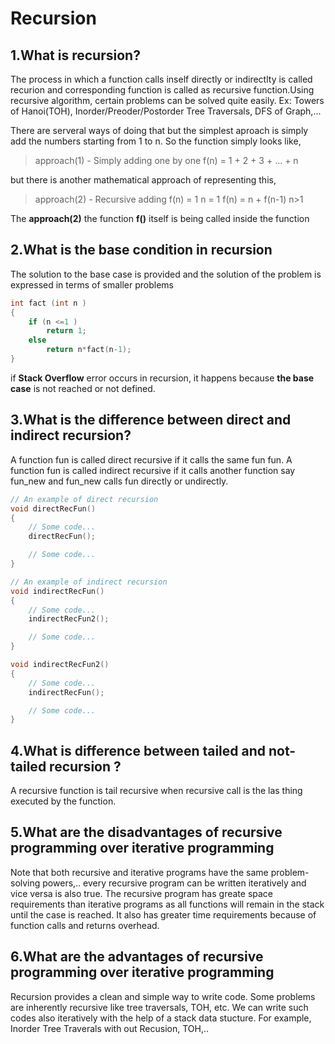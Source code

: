 # Recursion


## 1.What is recursion?
The process in which a function calls inself directly or indirectlty is called
recurion and corresponding function is called as recursive function.Using
recursive algorithm, certain problems can be solved quite easily. Ex: Towers of
Hanoi(TOH), Inorder/Preoder/Postorder Tree Traversals, DFS of Graph,...

There are serveral ways of doing that but the simplest aproach is simply add the
numbers starting from 1 to n. So the function simply looks like,

> approach(1) - Simply adding one by one 
> f(n) = 1 + 2 + 3 + ... + n

but there is another mathematical approach of representing this,

> approach(2) - Recursive adding
> f(n) = 1      n = 1
> f(n) = n + f(n-1) n>1

The **approach(2)** the function **f()** itself is being called inside the function


## 2.What is the base condition in recursion 

The solution to the base case is provided and the solution of the problem is expressed
in terms of smaller problems

```cpp
int fact (int n )
{
    if (n <=1 )
        return 1;
    else 
        return n*fact(n-1);
}
```

if **Stack Overflow** error occurs in recursion, it happens because **the base case** is 
not reached or not defined.

## 3.What is the difference between direct and indirect recursion? 

A function fun is called direct recursive if it calls the same fun fun. A function
fun is called indirect recursive if it calls another function say fun_new and fun_new 
calls fun directly or undirectly. 

```cpp
// An example of direct recursion
void directRecFun()
{
    // Some code...
    directRecFun();

    // Some code...
}

// An example of indirect recursion
void indirectRecFun()
{
    // Some code...
    indirectRecFun2();

    // Some code...
}

void indirectRecFun2()
{
    // Some code...
    indirectRecFun();

    // Some code...
}
```
## 4.What is difference between tailed and not-tailed recursion ? 

A recursive function is tail recursive when recursive call is the las thing executed 
by the function. 


## 5.What are the disadvantages of recursive programming over iterative programming

Note that both recursive and iterative programs have the same problem-solving
powers,.. every recursive program can be written iteratively and vice versa is 
also true. The recursive program has greate space requirements than iterative 
programs as all functions will remain in the stack until the case is reached.
It also has greater time requirements because of function calls and returns overhead.

## 6.What are the advantages of recursive programming over iterative programming

Recursion provides a clean and simple way to write code. Some problems are inherently
recursive like tree traversals, TOH, etc. We can write such codes also iteratively with the 
help of a stack data stucture. For example, Inorder Tree Traverals with out Recusion, 
TOH,..

